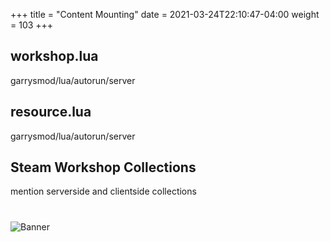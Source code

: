 +++
title = "Content Mounting"
date =  2021-03-24T22:10:47-04:00
weight = 103
+++

## workshop.lua
garrysmod/lua/autorun/server

## resource.lua
garrysmod/lua/autorun/server

## Steam Workshop Collections
mention serverside and clientside collections




#
![Banner](/images/fishy.gif)